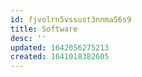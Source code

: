 ```yaml
---
id: fjvolrn5vssust3nnma56s9
title: Software
desc: ''
updated: 1642056275213
created: 1641018382605
---
```



